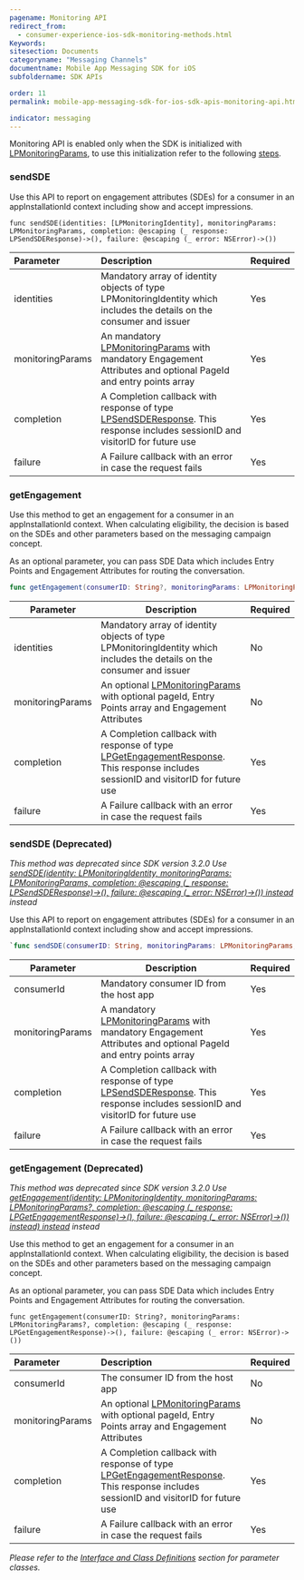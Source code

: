 ```yaml
---
pagename: Monitoring API
redirect_from:
  - consumer-experience-ios-sdk-monitoring-methods.html
Keywords:
sitesection: Documents
categoryname: "Messaging Channels"
documentname: Mobile App Messaging SDK for iOS
subfoldername: SDK APIs

order: 11
permalink: mobile-app-messaging-sdk-for-ios-sdk-apis-monitoring-api.html

indicator: messaging
---
```


<div class="important">
Monitoring API is enabled only when the SDK is initialized with <a href="consumer-experience-ios-sdk-interfacedefinitions.html">LPMonitoringParams</a>, to use this initialization refer to the following <a href="consumer-experience-ios-sdk-quick-start.html#step-4-optional-initialization-with-monitoring-params">steps</a>.
</div>

### sendSDE

Use this API to report on engagement attributes (SDEs) for a consumer in an appInstallationId context including show and accept impressions.


`func sendSDE(identities: [LPMonitoringIdentity], monitoringParams: LPMonitoringParams, completion: @escaping (_ response: LPSendSDEResponse)->(), failure: @escaping (_ error: NSError)->())`

| Parameter | Description | Required |
| :--- | :--- | :--- |
| identities | Mandatory array of identity objects of type LPMonitoringIdentity which includes the details on the consumer and issuer | Yes |
| monitoringParams | An mandatory [LPMonitoringParams](consumer-experience-ios-sdk-interfacedefinitions.html) with mandatory Engagement Attributes and optional PageId and entry points array  | Yes |
| completion | A Completion callback with response of type [LPSendSDEResponse](consumer-experience-ios-sdk-interfacedefinitions.html). This response includes sessionID and visitorID for future use |  Yes |
| failure | A Failure callback with an error in case the request fails |  Yes |

### getEngagement

Use this method to get an engagement for a consumer in an appInstallationId context. When calculating eligibility, the decision is based on the SDEs and other parameters based on the messaging campaign concept.

As an optional parameter, you can pass SDE Data which includes Entry Points and Engagement Attributes for routing the conversation.

```swift
func getEngagement(consumerID: String?, monitoringParams: LPMonitoringParams?, completion: @escaping (_ response: LPGetEngagementResponse)->(), failure: @escaping (_ error: NSError)->())
```

| Parameter | Description | Required |
| --- | --- | --- |
| identities | Mandatory array of identity objects of type LPMonitoringIdentity which includes the details on the consumer and issuer | No |
| monitoringParams | An optional [LPMonitoringParams](consumer-experience-ios-sdk-interfacedefinitions.html) with optional pageId, Entry Points array and Engagement Attributes | No |
| completion | A Completion callback with response of type [LPGetEngagementResponse](consumer-experience-ios-sdk-interfacedefinitions.html). This response includes sessionID and visitorID for future use |  Yes |
| failure | A Failure callback with an error in case the request fails |  Yes |

### sendSDE (Deprecated)
*This method was deprecated since SDK version 3.2.0 Use [sendSDE(identity: LPMonitoringIdentity, monitoringParams: LPMonitoringParams, completion: @escaping (_ response: LPSendSDEResponse)->(), failure: @escaping (_ error: NSError)->()) instead](consumer-experience-ios-sdk-methods.html#sendSDE) instead*

Use this API to report on engagement attributes (SDEs) for a consumer in an appInstallationId context including show and accept impressions.

```swift
`func sendSDE(consumerID: String, monitoringParams: LPMonitoringParams, completion: @escaping (_ response: LPSendSDEResponse)->(), failure: @escaping (_ error: NSError)->())`
```

| Parameter | Description | Required |
| --- | --- | --- |
| consumerId | Mandatory consumer ID from the host app | Yes |
| monitoringParams | A mandatory [LPMonitoringParams](consumer-experience-ios-sdk-interfacedefinitions.html) with mandatory Engagement Attributes and optional PageId and entry points array  | Yes |
| completion | A Completion callback with response of type [LPSendSDEResponse](consumer-experience-ios-sdk-interfacedefinitions.html). This response includes sessionID and visitorID for future use |  Yes |
| failure | A Failure callback with an error in case the request fails |  Yes |




### getEngagement (Deprecated)
*This method was deprecated since SDK version 3.2.0 Use [getEngagement(identity: LPMonitoringIdentity, monitoringParams: LPMonitoringParams?, completion: @escaping (_ response: LPGetEngagementResponse)->(), failure: @escaping (_ error: NSError)->()) instead) instead](consumer-experience-ios-sdk-methods.html#getEngagement) instead*

Use this method to get an engagement for a consumer in an appInstallationId context. When calculating eligibility, the decision is based on the SDEs and other parameters based on the messaging campaign concept.

As an optional parameter, you can pass SDE Data which includes Entry Points and Engagement Attributes for routing the conversation.

`func getEngagement(consumerID: String?, monitoringParams: LPMonitoringParams?, completion: @escaping (_ response: LPGetEngagementResponse)->(), failure: @escaping (_ error: NSError)->())`

| Parameter | Description | Required |
| :--- | :--- | :--- |
| consumerId | The consumer ID from the host app | No |
| monitoringParams | An optional [LPMonitoringParams](consumer-experience-ios-sdk-interfacedefinitions.html) with optional pageId, Entry Points array and Engagement Attributes | No |
| completion | A Completion callback with response of type [LPGetEngagementResponse](consumer-experience-ios-sdk-interfacedefinitions.html). This response includes sessionID and visitorID for future use |  Yes |
| failure | A Failure callback with an error in case the request fails |  Yes |


*Please refer to the [Interface and Class Definitions](consumer-experience-ios-sdk-interfacedefinitions.html) section for parameter classes.*
